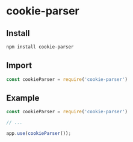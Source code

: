 cookie-parser
=============

Install
-------
```sh
npm install cookie-parser
```

Import
------
```js
const cookieParser = require('cookie-parser')
```

Example
-------
```js
const cookieParser = require('cookie-parser')

// ...

app.use(cookieParser());
```
